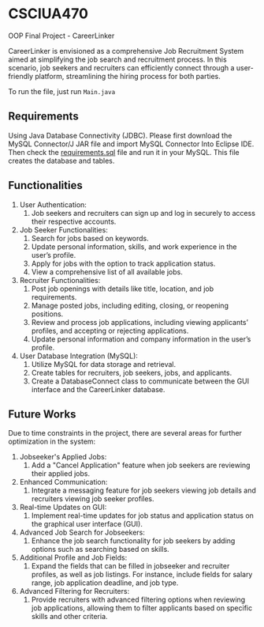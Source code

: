 # CSCIUA470
OOP Final Project - CareerLinker   

CareerLinker is envisioned as a comprehensive Job Recruitment System aimed at
simplifying the job search and recruitment process. In this scenario, job seekers and recruiters
can efficiently connect through a user-friendly platform, streamlining the hiring process for both
parties. 

To run the file, just run `Main.java`

## Requirements
Using Java Database Connectivity (JDBC). 
Please first download the MySQL Connector/J JAR file and import MySQL Connector Into Eclipse IDE. 
Then check the [requirements.sql](https://github.com/VeraShi17/CSCIUA470/blob/main/requirements.sql) file and run it in your MySQL. This file creates the database and tables.

## Functionalities
1. User Authentication:
   1. Job seekers and recruiters can sign up and log in securely to access their respective accounts.
2. Job Seeker Functionalities:
   1. Search for jobs based on keywords.
   2. Update personal information, skills, and work experience in the user’s profile.
   3. Apply for jobs with the option to track application status.
   4. View a comprehensive list of all available jobs.
3. Recruiter Functionalities:
   1. Post job openings with details like title, location, and job requirements.
   2. Manage posted jobs, including editing, closing, or reopening positions.
   3. Review and process job applications, including viewing applicants’ profiles, and accepting or rejecting applications.
   4. Update personal information and company information in the user’s profile.
4. User Database Integration (MySQL):
   1. Utilize MySQL for data storage and retrieval.
   2. Create tables for recruiters, job seekers, jobs, and applicants.
   3. Create a DatabaseConnect class to communicate between the GUI interface and the CareerLinker database.

## Future Works
Due to time constraints in the project, there are several areas for further optimization in the system:

1. Jobseeker's Applied Jobs:
   1. Add a "Cancel Application" feature when job seekers are reviewing their applied jobs.
2. Enhanced Communication:
   1. Integrate a messaging feature for job seekers viewing job details and recruiters viewing job seeker profiles.
3. Real-time Updates on GUI:
   1. Implement real-time updates for job status and application status on the graphical user interface (GUI).
4. Advanced Job Search for Jobseekers:
   1. Enhance the job search functionality for job seekers by adding options such as searching based on skills.
5. Additional Profile and Job Fields:
   1. Expand the fields that can be filled in jobseeker and recruiter profiles, as well as job listings. For instance, include fields for salary range, job application deadline, and job type.
6. Advanced Filtering for Recruiters:
   1. Provide recruiters with advanced filtering options when reviewing job applications, allowing them to filter applicants based on specific skills and other criteria.

